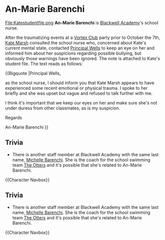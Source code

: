 #  An-Marie Barenchi 

[File:Katestudentfile.png](thumb.md)
**An-Marie Barenchi** is [Blackwell Academy](blackwell_academy.md)'s school nurse.

After the traumatizing events at a [Vortex Club](vortex_club.md) party prior to October the 7th, [Kate Marsh](kate_marsh.md) consulted the school nurse who, concerned about Kate's current mental state, contacted [Principal Wells](principal_wells.md) to keep an eye on her and informed him about her suspicions regarding possible bullying, but obviously those warnings have been ignored. The note is attached to Kate's student file. The text reads as follows:

{{Bigquote
|Principal Wells,

as the school nurse, I should inform you that Kate Marsh appears to have experienced some recent emotional or physical trauma.
I spoke to her briefly and she was upset but vague and refused to talk further with me.

I think it's important that we keep our eyes on her and make sure she's not under duress from other classmates, as is my suspicion.

Regards

An-Marie Barenchi
}}

##  Trivia 
* There is another staff member at Blackwell Academy with the same last name, [Michelle Barenchi](michelle_barenchi.md). She is the coach for the school swimming team [The Otters](otters.md) and it's possible that she's related to An-Marie Barenchi.

{{Character Navbox}}

##  Trivia 
* There is another staff member at Blackwell Academy with the same last name, [Michelle Barenchi](michelle_barenchi.md). She is the coach for the school swimming team [The Otters](otters.md) and it's possible that she's related to An-Marie Barenchi.

{{Character Navbox}}


